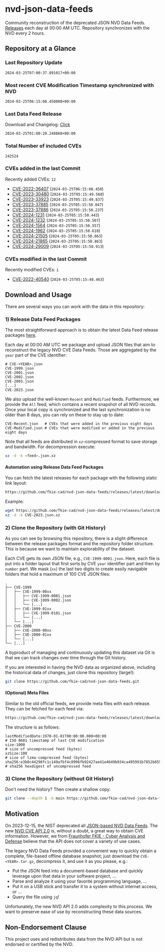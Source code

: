 # nvd-json-data-feeds

Community reconstruction of the deprecated JSON NVD Data Feeds. 
[Releases](https://github.com/fkie-cad/nvd-json-data-feeds/releases/latest) each day at 00:00 AM UTC.
Repository synchronizes with the NVD every 2 hours.

## Repository at a Glance

### Last Repository Update

```plain
2024-03-25T07:00:37.891017+00:00
```

### Most recent CVE Modification Timestamp synchronized with NVD

```plain
2024-03-25T06:15:08.450000+00:00
```

### Last Data Feed Release

Download and Changelog: [Click](https://github.com/fkie-cad/nvd-json-data-feeds/releases/latest)

```plain
2024-03-25T01:00:20.248860+00:00
```

### Total Number of included CVEs

```plain
242524
```

### CVEs added in the last Commit

Recently added CVEs: `12`

* [CVE-2022-36407](CVE-2022/CVE-2022-364xx/CVE-2022-36407.json) (`2024-03-25T06:15:08.450`)
* [CVE-2023-30480](CVE-2023/CVE-2023-304xx/CVE-2023-30480.json) (`2024-03-25T05:15:49.560`)
* [CVE-2023-33923](CVE-2023/CVE-2023-339xx/CVE-2023-33923.json) (`2024-03-25T05:15:49.837`)
* [CVE-2023-37885](CVE-2023/CVE-2023-378xx/CVE-2023-37885.json) (`2024-03-25T05:15:50.047`)
* [CVE-2023-37886](CVE-2023/CVE-2023-378xx/CVE-2023-37886.json) (`2024-03-25T05:15:50.237`)
* [CVE-2024-1231](CVE-2024/CVE-2024-12xx/CVE-2024-1231.json) (`2024-03-25T05:15:50.443`)
* [CVE-2024-1232](CVE-2024/CVE-2024-12xx/CVE-2024-1232.json) (`2024-03-25T05:15:50.507`)
* [CVE-2024-1564](CVE-2024/CVE-2024-15xx/CVE-2024-1564.json) (`2024-03-25T05:15:50.557`)
* [CVE-2024-1962](CVE-2024/CVE-2024-19xx/CVE-2024-1962.json) (`2024-03-25T05:15:50.610`)
* [CVE-2024-21505](CVE-2024/CVE-2024-215xx/CVE-2024-21505.json) (`2024-03-25T05:15:50.663`)
* [CVE-2024-21865](CVE-2024/CVE-2024-218xx/CVE-2024-21865.json) (`2024-03-25T05:15:50.863`)
* [CVE-2024-29009](CVE-2024/CVE-2024-290xx/CVE-2024-29009.json) (`2024-03-25T05:15:50.913`)


### CVEs modified in the last Commit

Recently modified CVEs: `1`

* [CVE-2022-40540](CVE-2022/CVE-2022-405xx/CVE-2022-40540.json) (`2024-03-25T05:15:48.463`)


## Download and Usage

There are several ways you can work with the data in this repository:

### 1) Release Data Feed Packages

The most straightforward approach is to obtain the latest Data Feed release packages [here](https://github.com/fkie-cad/nvd-json-data-feeds/releases/latest).

Each day at 00:00 AM UTC we package and upload JSON files that aim to reconstruct the legacy NVD CVE Data Feeds.
Those are aggregated by the `year` part of the CVE identifier:

```
# CVE-<YEAR>.json
CVE-1999.json
CVE-2001.json
CVE-2002.json
CVE-2003.json
[...]
CVE-2023.json
```

We also upload the well-known `Recent` and `Modified` feeds.
Furthermore, we provide the `All` feed, which contains a recent snapshot of all NVD records.
Once your local copy is synchronized and the last synchronization is no older than 8 days, you can rely on these to stay up to date:

```plain
CVE-Recent.json   # CVEs that were added in the previous eight days
CVE-Modified.json # CVEs that were modified or added in the previous eight days
```

Note that all feeds are distributed in `xz`-compressed format to save storage and bandwidth.
For decompression execute:

```sh
xz -d -k <feed>.json.xz
```


#### Automation using Release Data Feed Packages

You can fetch the latest releases for each package with the following static link layout:

```sh
https://github.com/fkie-cad/nvd-json-data-feeds/releases/latest/download/CVE-<YEAR>.json.xz
```

Example:

```sh
wget https://github.com/fkie-cad/nvd-json-data-feeds/releases/latest/download/CVE-2023.json.xz
xz -d -k CVE-2023.json.xz
```



### 2) Clone the Repository (with Git History)

As you can see by browsing this repository, there is a slight difference between the release packages format and the repository folder structure.
This is because we want to maintain explorability of the dataset.

Each CVE gets its own JSON file, e.g., `CVE-1999-0001.json`.
Here, each file is put into a folder layout that first sorts by CVE `year` identifier part and then by `number` part.
We mask (`xx`) the last two digits to create easily navigable folders that hold a maximum of 100 CVE JSON files:

```plain
.
├── CVE-1999
│   ├── CVE-1999-00xx
│   │   ├── CVE-1999-0001.json
│   │   ├── CVE-1999-0002.json
│   │   └── [...]
│   ├── CVE-1999-01xx
│   │   ├── CVE-1999-0101.json
│   │   └── [...]
│   └── [...]
├── CVE-2000
│   ├── CVE-2000-00xx
│   ├── CVE-2000-01xx
│   └── [...]
└── [...]
```

A byproduct of managing and continuously updating this dataset via Git is that we can track changes over time through the Git history.

If you are interested in having the NVD data as organized above, including the historical data of changes, just clone this repository (large!):

```sh
git clone https://github.com/fkie-cad/nvd-json-data-feeds.git
```

#### (Optional) Meta Files

Similar to the old official feeds, we provide meta files with each release. They can be fetched for each feed via:

```sh
https://github.com/fkie-cad/nvd-json-data-feeds/releases/latest/download/CVE-<YEAR>.meta
```

The structure is as follows:

```plain
lastModifiedDate:1970-01-01T00:00:00.000+00:00                          # ISO 8601 timestamp of last CVE modification
size:1000                                                               # size of uncompressed feed (bytes)
xzSize:100                                                              # size of lzma-compressed feed (bytes)
sha256:e3b0c44298fc1c149afbf4c8996fb92427ae41e4649b934ca495991b7852b855 # sha256 hexdigest of uncompressed feed
```


### 3) Clone the Repository (without Git History)

Don't need the history? Then create a shallow copy:

```sh
git clone --depth 1 -b main https://github.com/fkie-cad/nvd-json-data-feeds.git
```

## Motivation

On 2023-12-15, the NIST deprecated all [JSON-based NVD Data Feeds](https://nvd.nist.gov/vuln/data-feeds#divRetirementBanner-1).
The new [NVD CVE API 2.0](https://nvd.nist.gov/developers/vulnerabilities) is, without a doubt, a great way to obtain CVE information.
However, we from [Fraunhofer FKIE - Cyber Analysis and Defense](https://www.fkie.fraunhofer.de/en/departments/cad.html) believe that the API does not cover a variety of use cases.

The legacy NVD Data Feeds provided a convenient way to quickly obtain a complete, file-based offline database snapshot; just download the `CVE-<YEAR>.tar.gz`, decompress it, and use it as you please, e.g.:

* Put the JSON feed into a document-based database and quickly leverage upon that data in your software project, ...
* Parse and analyze it using your favorite programming language, ...
* Put it on a USB stick and transfer it to a system without internet access, or ...
* Query the file using `jq`!

Unfortunately, the new NVD API 2.0 adds complexity to this process.
We want to preserve ease of use by reconstructing these data sources.

## Non-Endorsement Clause

This project uses and redistributes data from the NVD API but is not endorsed or certified by the NVD.